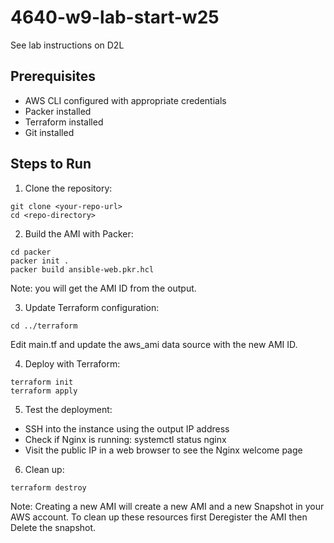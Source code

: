 # 4640-w9-lab-start-w25

See lab instructions on D2L


## Prerequisites
- AWS CLI configured with appropriate credentials
- Packer installed
- Terraform installed
- Git installed

## Steps to Run
1. Clone the repository:

```
git clone <your-repo-url>
cd <repo-directory>
```

2. Build the AMI with Packer:

```
cd packer
packer init .
packer build ansible-web.pkr.hcl
```
Note: you will get the AMI ID from the output.

3. Update Terraform configuration:

```
cd ../terraform
```
Edit main.tf and update the aws_ami data source with the new AMI ID.

4. Deploy with Terraform:

```
terraform init
terraform apply
```

5. Test the deployment:

- SSH into the instance using the output IP address
- Check if Nginx is running: systemctl status nginx
- Visit the public IP in a web browser to see the Nginx welcome page

6. Clean up:

```
terraform destroy
```

Note: Creating a new AMI will create a new AMI and a new Snapshot in your AWS account. To clean up these resources first Deregister the AMI then Delete the snapshot.